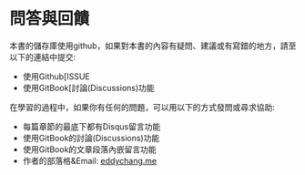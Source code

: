 # 問答與回饋

本書的儲存庫使用github，如果對本書的內容有疑問、建議或有寫錯的地方，請至以下的連結中提交:

- 使用Github[ISSUE
- 使用GitBook[討論(Discussions)功能

在學習的過程中，如果你有任何的問題，可以用以下的方式發問或尋求協助:

- 每篇章節的最底下都有Disqus留言功能
- 使用GitBook的討論(Discussions)功能
- 使用GitBook的文章段落內嵌留言功能
- 作者的部落格&Email: [eddychang.me](http://eddychang.me)
